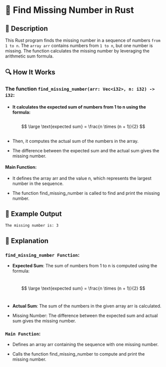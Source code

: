 # 📌 Find Missing Number in Rust

## 🚀 Description
This Rust program finds the missing number in a sequence of numbers `from 1 to n`. The `array arr` contains numbers from `1 to n`, but one number is missing. The function calculates the missing number by leveraging the arithmetic sum formula.

## 🔍 How It Works
### The function `find_missing_number(arr: Vec<i32>, n: i32) -> i32`:

 - #### It calculates the expected sum of numbers from 1 to n using the formula:
##
$$
\large \text{expected sum} = \frac{n \times (n + 1)}{2}
$$
##
 
- Then, it computes the actual sum of the numbers in the array.

- The difference between the expected sum and the actual sum gives the missing number.


#### Main Function:

- It defines the array arr and the value n, which represents the largest number in the sequence.

- The function find_missing_number is called to find and print the missing number.

## 🎯 Example Output
```sh
The missing number is: 3
```

## 📂 Explanation
### `find_missing_number Function`:
- **Expected Sum**: The sum of numbers from 1 to n is computed using the formula:
# 
$$
\large \text{expected sum} = \frac{n \times (n + 1)}{2}
$$
#
- **Actual Sum**: The sum of the numbers in the given array arr is calculated.

- Missing Number: The difference between the expected sum and actual sum gives the missing number.

### `Main Function`:
- Defines an array arr containing the sequence with one missing number.

- Calls the function find_missing_number to compute and print the missing number.
#
